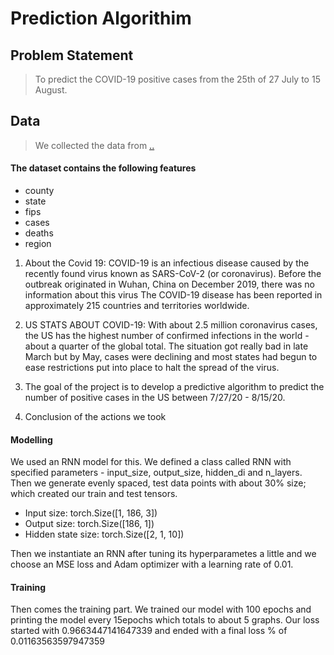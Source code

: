 # Prediction Algorithim

## Problem Statement
> To predict the COVID-19 positive cases from the 25th of 27 July to 15 August.
## Data
> We collected the data from  [..]() 
#### The dataset contains the following features
- county
- state
- fips
- cases 
- deaths
- region
1. About the Covid 19: 
COVID-19 is an infectious disease caused by the recently found virus known as SARS-CoV-2 (or coronavirus). Before the outbreak originated in Wuhan, China on December 2019, there was no information about this virus
The COVID-19 disease has been reported in approximately 215 countries and territories worldwide.

2. US STATS ABOUT COVID-19: 
With about 2.5 million coronavirus cases, the US has the highest number of confirmed infections in the world - about a quarter of the global total.
The situation got really bad in late March but by May, cases were declining and most states had begun to ease restrictions put into place to halt the spread of the virus.

3. The goal of the project is to develop a predictive algorithm to predict the number of positive cases in the US between 7/27/20 - 8/15/20.

4. Conclusion of the actions we took

#### Modelling
We used an RNN model for this. We defined a class called RNN with specified parameters - input_size, output_size, hidden_di and n_layers.
Then we generate evenly spaced, test data points with about 30% size; which created our train and test tensors. 

- Input size:  torch.Size([1, 186, 3])
- Output size:  torch.Size([186, 1])
- Hidden state size:  torch.Size([2, 1, 10])

Then we instantiate an RNN after tuning its hyperparametes a little and we choose an MSE loss and Adam optimizer with a learning rate of 0.01.

#### Training
Then comes the training part. We trained our model with 100 epochs and printing the model every 15epochs which totals to about 5 graphs. 
Our loss started with 0.9663447141647339 and ended with a final loss % of 0.01163563597947359
